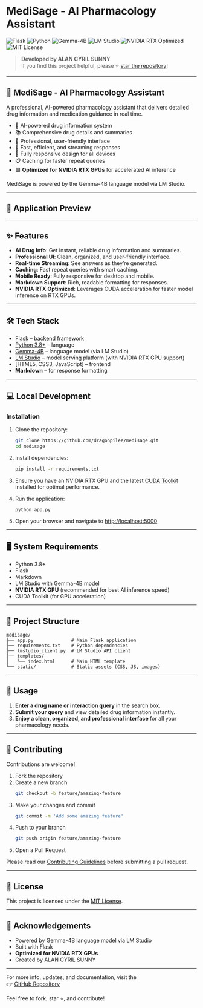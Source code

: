# MediSage - AI Pharmacology Assistant

![Flask](https://img.shields.io/badge/Framework-Flask-blue)
![Python](https://img.shields.io/badge/Language-Python%203.8+-blue)
![Gemma-4B](https://img.shields.io/badge/Model-Gemma--4B-purple)
![LM Studio](https://img.shields.io/badge/Serving-LM%20Studio-orange)
![NVIDIA RTX Optimized](https://img.shields.io/badge/Optimized-NVIDIA%20RTX-green)
![MIT License](https://img.shields.io/badge/License-MIT-blue)

> **Developed by ALAN CYRIL SUNNY**  
> If you find this project helpful, please ⭐ [star the repository](https://github.com/dragonpilee/medisage)!

---

## 💊 MediSage - AI Pharmacology Assistant

A professional, AI-powered pharmacology assistant that delivers detailed drug information and medication guidance in real time.

- 🧠 AI-powered drug information system  
- 📚 Comprehensive drug details and summaries  
- 💊 Professional, user-friendly interface  
- 🚀 Fast, efficient, and streaming responses  
- 📱 Fully responsive design for all devices  
- 📋 Caching for faster repeat queries  
- 🟩 **Optimized for NVIDIA RTX GPUs** for accelerated AI inference

MediSage is powered by the Gemma-4B language model via LM Studio.

---

## 📸 Application Preview

<!-- Add a screenshot here if available -->
<!-- ![MediSage Chat Interface](screenshot.png) -->

---

## ✨ Features

- **AI Drug Info**: Get instant, reliable drug information and summaries.
- **Professional UI**: Clean, organized, and user-friendly interface.
- **Real-time Streaming**: See answers as they’re generated.
- **Caching**: Fast repeat queries with smart caching.
- **Mobile Ready**: Fully responsive for desktop and mobile.
- **Markdown Support**: Rich, readable formatting for responses.
- **NVIDIA RTX Optimized**: Leverages CUDA acceleration for faster model inference on RTX GPUs.

---

## 🛠️ Tech Stack

- [Flask](https://flask.palletsprojects.com/) – backend framework
- [Python 3.8+](https://www.python.org/downloads/) – language
- [Gemma-4B](https://lmstudio.ai/) – language model (via LM Studio)
- [LM Studio](https://lmstudio.ai/) – model serving platform (with NVIDIA RTX GPU support)
- [HTML5, CSS3, JavaScript] – frontend
- **Markdown** – for response formatting

---

## 💻 Local Development

### Installation

1. Clone the repository:
   ```bash
   git clone https://github.com/dragonpilee/medisage.git
   cd medisage
   ```

2. Install dependencies:
   ```bash
   pip install -r requirements.txt
   ```

3. Ensure you have an NVIDIA RTX GPU and the latest [CUDA Toolkit](https://developer.nvidia.com/cuda-downloads) installed for optimal performance.

4. Run the application:
   ```bash
   python app.py
   ```

5. Open your browser and navigate to [http://localhost:5000](http://localhost:5000)

---

## 🖥️ System Requirements

- Python 3.8+
- Flask
- Markdown
- LM Studio with Gemma-4B model
- **NVIDIA RTX GPU** (recommended for best AI inference speed)
- CUDA Toolkit (for GPU acceleration)

---

## 📁 Project Structure

```
medisage/
├── app.py              # Main Flask application
├── requirements.txt    # Python dependencies
├── lmstudio_client.py  # LM Studio API client
├── templates/
│   └── index.html      # Main HTML template
└── static/             # Static assets (CSS, JS, images)
```

---

## 📝 Usage

1. **Enter a drug name or interaction query** in the search box.
2. **Submit your query** and view detailed drug information instantly.
3. **Enjoy a clean, organized, and professional interface** for all your pharmacology needs.

---

## 🤝 Contributing

Contributions are welcome!  
1. Fork the repository  
2. Create a new branch  
   ```bash
   git checkout -b feature/amazing-feature
   ```
3. Make your changes and commit  
   ```bash
   git commit -m 'Add some amazing feature'
   ```
4. Push to your branch  
   ```bash
   git push origin feature/amazing-feature
   ```
5. Open a Pull Request

Please read our [Contributing Guidelines](CONTRIBUTING.md) before submitting a pull request.

---

## 📄 License

This project is licensed under the [MIT License](LICENSE).

---

## 🙏 Acknowledgements

- Powered by Gemma-4B language model via LM Studio
- Built with Flask
- **Optimized for NVIDIA RTX GPUs**
- Created by ALAN CYRIL SUNNY

---

For more info, updates, and documentation, visit the  
👉 [GitHub Repository](https://github.com/dragonpilee/medisage)

Feel free to fork, star ⭐, and contribute!
